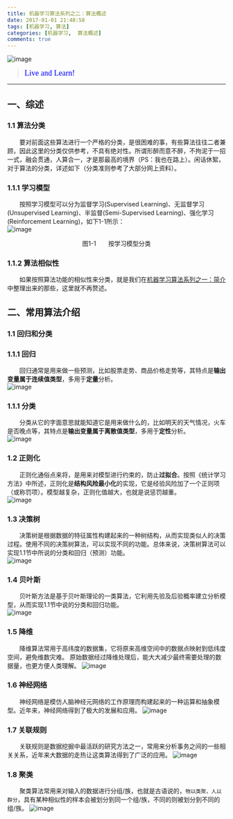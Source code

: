```yaml
---
title: 机器学习算法系列之二：算法概述
date: 2017-01-01 21:48:58
tags: [机器学习, 算法]
categories: [机器学习,  算法概述]
comments: true 
---
```



![image](机器学习算法系列之二：算法概述/首图.png)
><font color=#0000FF face="微软雅黑" size=4>Live and Learn!</font>
***

## 一、综述
### 1.1 算法分类  
&emsp;&emsp;要对前面这些算法进行一个严格的分类，是很困难的事，有些算法往往二者兼顾，因此这里的分类仅供参考，不具有绝对性。所谓形醉而意不醉，不拘泥于一招一式，融会贯通，人算合一，才是那最高的境界（PS：我也在路上）。闲话休絮，对于算法的分类，详述如下（分类准则参考了大部分网上资料）。

### 1.1.1 学习模型 
&emsp;&emsp;按照学习模型可以分为监督学习(Supervised Learning)、无监督学习(Unsupervised Learning)、半监督(Semi-Supervised Learning)、强化学习(Reinforcement Learning)，如下1-1所示：  
![image](机器学习算法系列之二：算法概述/学习模型分类.PNG)
<div align='center'>图1-1　　按学习模型分类</div>  
<!-- more -->

### 1.1.2 算法相似性 
&emsp;&emsp;如果按照算法功能的相似性来分类，就是我们在[机器学习算法系列之一：简介](https://flat2010.github.io/2017/01/01/%E6%9C%BA%E5%99%A8%E5%AD%A6%E4%B9%A0%E7%AE%97%E6%B3%95%E7%B3%BB%E5%88%97%E4%B9%8B%E4%B8%80%EF%BC%9A%E7%AE%80%E4%BB%8B/)中整理出来的那些，这里就不再赘述。

## 二、常用算法介绍
### 1.1 回归和分类
### 1.1.1 回归 
&emsp;&emsp;回归通常是用来做一些预测，比如股票走势、商品价格走势等，其特点是**输出变量属于连续值类型**，多用于**定量**分析。  
![image](机器学习算法系列之二：算法概述/线性回归配图.PNG)
### 1.1.1 分类
&emsp;&emsp;分类从它的字面意思就能知道它是用来做什么的，比如明天的天气情况，火车是否晚点等，其特点是**输出变量属于离散值类型**，多用于**定性**分析。  
![image](机器学习算法系列之二：算法概述/分类配图.png)  

### 1.2 正则化
&emsp;&emsp;正则化通俗点来将，是用来对模型进行约束的，防止**过拟合**。按照《统计学习方法》中所述，正则化是**结构风险最小化**的实现，它是经验风险加了一个正则项（或称罚项）。模型越复杂，正则化值越大，也就是说惩罚越重。  
![image](机器学习算法系列之二：算法概述/正则化配图.png)   

### 1.3 决策树
&emsp;&emsp;决策树是根据数据的特征属性构建起来的一种树结构，从而实现类似人的决策过程。使用不同的决策树算法，可以实现不同的功能。总体来说，决策树算法可以实现1.1节中所说的分类和回归（预测）功能。  
![image](机器学习算法系列之二：算法概述/决策树配图.png)     

### 1.4 贝叶斯
&emsp;&emsp;贝叶斯方法是基于贝叶斯理论的一类算法，它利用先验及后验概率建立分析模型，从而实现1.1节中说的分类和回归功能。  
![image](机器学习算法系列之二：算法概述/贝叶斯配图.png)  

### 1.5 降维
&emsp;&emsp;降维算法常用于高纬度的数据集，它将原来高维空间中的数据点映射到低纬度空间，避免维数灾难。 原始数据经过降维处理后，能大大减少最终需要处理的数据量，也更方便人类理解。
![image](机器学习算法系列之二：算法概述/降维算法配图.png)  

### 1.6 神经网络
&emsp;&emsp;神经网络是模仿人脑神经元网络的工作原理而构建起来的一种运算和抽象模型。近年来，神经网络得到了极大的发展和应用。
![image](机器学习算法系列之二：算法概述/神经网络配图.png)  

### 1.7 关联规则
&emsp;&emsp;关联规则是数据挖掘中最活跃的研究方法之一，常用来分析事务之间的一些相关关系，近年来大数据的走热让这类算法得到了广泛的应用。
![image](机器学习算法系列之二：算法概述/关联规则配图.png)   

### 1.8 聚类
&emsp;&emsp;聚类算法常用来对输入的数据进行分组/族，也就是古语说的，`物以类聚，人以群分`，具有某种相似性的样本会被划分到同一个组/族，不同的则被划分到不同的组/族。
![image](机器学习算法系列之二：算法概述/聚类配图.png)  